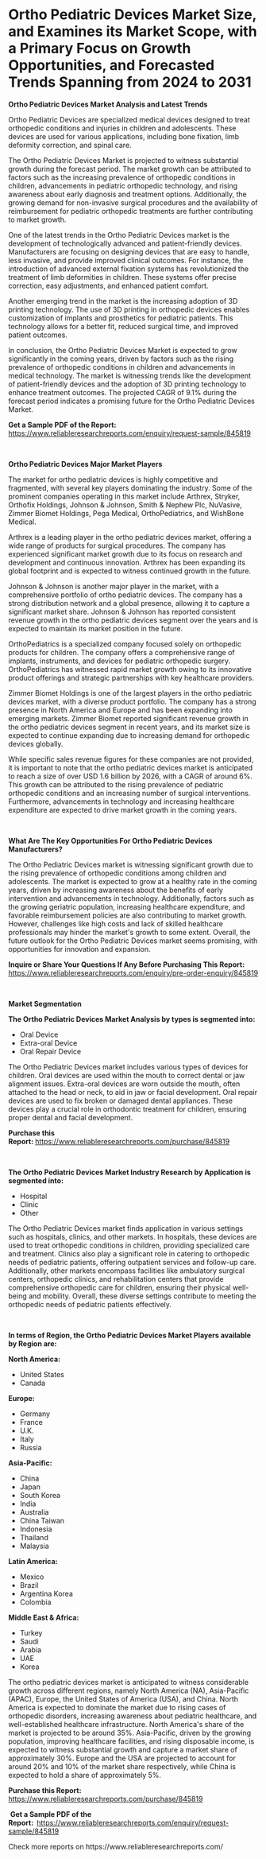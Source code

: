 <p><h1>Ortho Pediatric Devices Market Size, and Examines its Market Scope, with a Primary Focus on Growth Opportunities, and Forecasted Trends Spanning from 2024 to 2031</h1></p><p><strong>Ortho Pediatric Devices Market Analysis and Latest Trends</strong></p>
<p><p>Ortho Pediatric Devices are specialized medical devices designed to treat orthopedic conditions and injuries in children and adolescents. These devices are used for various applications, including bone fixation, limb deformity correction, and spinal care.</p><p>The Ortho Pediatric Devices Market is projected to witness substantial growth during the forecast period. The market growth can be attributed to factors such as the increasing prevalence of orthopedic conditions in children, advancements in pediatric orthopedic technology, and rising awareness about early diagnosis and treatment options. Additionally, the growing demand for non-invasive surgical procedures and the availability of reimbursement for pediatric orthopedic treatments are further contributing to market growth.</p><p>One of the latest trends in the Ortho Pediatric Devices market is the development of technologically advanced and patient-friendly devices. Manufacturers are focusing on designing devices that are easy to handle, less invasive, and provide improved clinical outcomes. For instance, the introduction of advanced external fixation systems has revolutionized the treatment of limb deformities in children. These systems offer precise correction, easy adjustments, and enhanced patient comfort.</p><p>Another emerging trend in the market is the increasing adoption of 3D printing technology. The use of 3D printing in orthopedic devices enables customization of implants and prosthetics for pediatric patients. This technology allows for a better fit, reduced surgical time, and improved patient outcomes.</p><p>In conclusion, the Ortho Pediatric Devices Market is expected to grow significantly in the coming years, driven by factors such as the rising prevalence of orthopedic conditions in children and advancements in medical technology. The market is witnessing trends like the development of patient-friendly devices and the adoption of 3D printing technology to enhance treatment outcomes. The projected CAGR of 9.1% during the forecast period indicates a promising future for the Ortho Pediatric Devices Market.</p></p>
<p><strong>Get a Sample PDF of the Report:&nbsp;</strong> <a href="https://www.reliableresearchreports.com/enquiry/request-sample/845819">https://www.reliableresearchreports.com/enquiry/request-sample/845819</a></p>
<p>&nbsp;</p>
<p><strong>Ortho Pediatric Devices Major Market Players</strong></p>
<p><p>The market for ortho pediatric devices is highly competitive and fragmented, with several key players dominating the industry. Some of the prominent companies operating in this market include Arthrex, Stryker, Orthofix Holdings, Johnson & Johnson, Smith & Nephew Plc, NuVasive, Zimmer Biomet Holdings, Pega Medical, OrthoPediatrics, and WishBone Medical.</p><p>Arthrex is a leading player in the ortho pediatric devices market, offering a wide range of products for surgical procedures. The company has experienced significant market growth due to its focus on research and development and continuous innovation. Arthrex has been expanding its global footprint and is expected to witness continued growth in the future.</p><p>Johnson & Johnson is another major player in the market, with a comprehensive portfolio of ortho pediatric devices. The company has a strong distribution network and a global presence, allowing it to capture a significant market share. Johnson & Johnson has reported consistent revenue growth in the ortho pediatric devices segment over the years and is expected to maintain its market position in the future.</p><p>OrthoPediatrics is a specialized company focused solely on orthopedic products for children. The company offers a comprehensive range of implants, instruments, and devices for pediatric orthopedic surgery. OrthoPediatrics has witnessed rapid market growth owing to its innovative product offerings and strategic partnerships with key healthcare providers.</p><p>Zimmer Biomet Holdings is one of the largest players in the ortho pediatric devices market, with a diverse product portfolio. The company has a strong presence in North America and Europe and has been expanding into emerging markets. Zimmer Biomet reported significant revenue growth in the ortho pediatric devices segment in recent years, and its market size is expected to continue expanding due to increasing demand for orthopedic devices globally.</p><p>While specific sales revenue figures for these companies are not provided, it is important to note that the ortho pediatric devices market is anticipated to reach a size of over USD 1.6 billion by 2026, with a CAGR of around 6%. This growth can be attributed to the rising prevalence of pediatric orthopedic conditions and an increasing number of surgical interventions. Furthermore, advancements in technology and increasing healthcare expenditure are expected to drive market growth in the coming years.</p></p>
<p>&nbsp;</p>
<p><strong>What Are The Key Opportunities For Ortho Pediatric Devices Manufacturers?</strong></p>
<p><p>The Ortho Pediatric Devices market is witnessing significant growth due to the rising prevalence of orthopedic conditions among children and adolescents. The market is expected to grow at a healthy rate in the coming years, driven by increasing awareness about the benefits of early intervention and advancements in technology. Additionally, factors such as the growing geriatric population, increasing healthcare expenditure, and favorable reimbursement policies are also contributing to market growth. However, challenges like high costs and lack of skilled healthcare professionals may hinder the market's growth to some extent. Overall, the future outlook for the Ortho Pediatric Devices market seems promising, with opportunities for innovation and expansion.</p></p>
<p><strong>Inquire or Share Your Questions If Any Before Purchasing This Report:</strong> <a href="https://www.reliableresearchreports.com/enquiry/pre-order-enquiry/845819">https://www.reliableresearchreports.com/enquiry/pre-order-enquiry/845819</a></p>
<p>&nbsp;</p>
<p><strong>Market Segmentation</strong></p>
<p><strong>The Ortho Pediatric Devices Market Analysis by types is segmented into:</strong></p>
<p><ul><li>Oral Device</li><li>Extra-oral Device</li><li>Oral Repair Device</li></ul></p>
<p><p>The Ortho Pediatric Devices market includes various types of devices for children. Oral devices are used within the mouth to correct dental or jaw alignment issues. Extra-oral devices are worn outside the mouth, often attached to the head or neck, to aid in jaw or facial development. Oral repair devices are used to fix broken or damaged dental appliances. These devices play a crucial role in orthodontic treatment for children, ensuring proper dental and facial development.</p></p>
<p><strong>Purchase this Report:&nbsp;</strong><a href="https://www.reliableresearchreports.com/purchase/845819">https://www.reliableresearchreports.com/purchase/845819</a></p>
<p>&nbsp;</p>
<p><strong>The Ortho Pediatric Devices Market Industry Research by Application is segmented into:</strong></p>
<p><ul><li>Hospital</li><li>Clinic</li><li>Other</li></ul></p>
<p><p>The Ortho Pediatric Devices market finds application in various settings such as hospitals, clinics, and other markets. In hospitals, these devices are used to treat orthopedic conditions in children, providing specialized care and treatment. Clinics also play a significant role in catering to orthopedic needs of pediatric patients, offering outpatient services and follow-up care. Additionally, other markets encompass facilities like ambulatory surgical centers, orthopedic clinics, and rehabilitation centers that provide comprehensive orthopedic care for children, ensuring their physical well-being and mobility. Overall, these diverse settings contribute to meeting the orthopedic needs of pediatric patients effectively.</p></p>
<p>&nbsp;</p>
<p><strong>In terms of Region, the Ortho Pediatric Devices Market Players available by Region are:</strong></p>
<p>
    <p> <strong> North America: </strong>
        <ul>
            <li>United States</li>
            <li>Canada</li>
        </ul>
        </p> 
    <p> <strong> Europe: </strong>
        <ul>
            <li>Germany</li>
            <li>France</li>
            <li>U.K.</li>
            <li>Italy</li>
            <li>Russia</li>
        </ul>
        </p> 
    <p> <strong> Asia-Pacific: </strong>
        <ul>
            <li>China</li>
            <li>Japan</li>
            <li>South Korea</li>
            <li>India</li>
            <li>Australia</li>
            <li>China Taiwan</li>
            <li>Indonesia</li>
            <li>Thailand</li>
            <li>Malaysia</li>
        </ul>
        </p> 
    <p> <strong> Latin America: </strong>
        <ul>
            <li>Mexico</li>
            <li>Brazil</li>
            <li>Argentina Korea</li>
            <li>Colombia</li>
        </ul>
        </p> 
    <p> <strong> Middle East & Africa: </strong>
        <ul>
            <li>Turkey</li>
            <li>Saudi</li>
            <li>Arabia</li>
            <li>UAE</li>
            <li>Korea</li>
        </ul>
    </p>
    </p>
<p><p>The ortho pediatric devices market is anticipated to witness considerable growth across different regions, namely North America (NA), Asia-Pacific (APAC), Europe, the United States of America (USA), and China. North America is expected to dominate the market due to rising cases of orthopedic disorders, increasing awareness about pediatric healthcare, and well-established healthcare infrastructure. North America's share of the market is projected to be around 35%. Asia-Pacific, driven by the growing population, improving healthcare facilities, and rising disposable income, is expected to witness substantial growth and capture a market share of approximately 30%. Europe and the USA are projected to account for around 20% and 10% of the market share respectively, while China is expected to hold a share of approximately 5%.</p></p>
<p><strong>Purchase this Report: </strong><a href="https://www.reliableresearchreports.com/purchase/845819">https://www.reliableresearchreports.com/purchase/845819</a></p>
<p>&nbsp;<strong>Get a Sample PDF of the Report:&nbsp;&nbsp;</strong><a href="https://www.reliableresearchreports.com/enquiry/request-sample/845819">https://www.reliableresearchreports.com/enquiry/request-sample/845819</a></p>
<p><strong></strong></p>
<p>Check more reports on https://www.reliableresearchreports.com/</p>